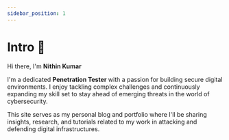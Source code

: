 ```yaml
---
sidebar_position: 1
---
```


# Intro 👋

Hi there, I'm **Nithin Kumar** 

I'm a dedicated **Penetration Tester** with a passion for building secure digital environments. I enjoy tackling complex challenges and continuously expanding my skill set to stay ahead of emerging threats in the world of cybersecurity.

This site serves as my personal blog and portfolio where I'll be sharing insights, research, and tutorials related to my work in attacking and defending digital infrastructures.